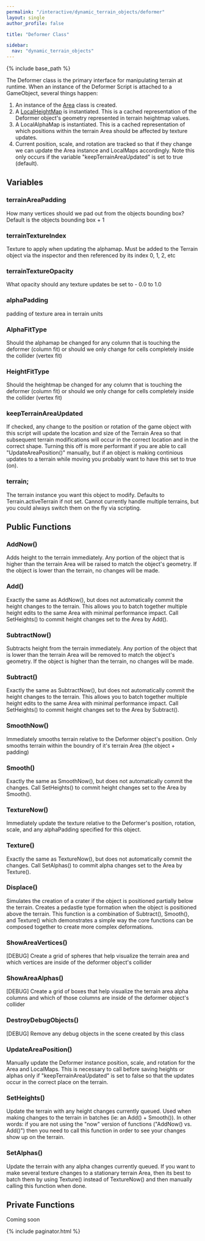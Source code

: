 ```yaml
---
permalink: "/interactive/dynamic_terrain_objects/deformer"
layout: single
author_profile: false

title: "Deformer Class"

sidebar:
  nav: "dynamic_terrain_objects"
---
```


{% include base_path %}

The Deformer class is the primary interface for manipulating terrain at runtime. 
When an instance of the Deformer Script is attached to a GameObject, several 
things happen:

1. An instance of the [Area](/interactive/dynamic_terrain_objects/terrain_area) class is created.
2. A [LocalHeightMap](/interactive/dynamic_terrain_objects/local_height_map) is instantiated. This is a cached representation of the Deformer object's geometry represented in terrain heightmap values.
3. A LocalAlphaMap is instantiated. This is a cached representation of which positions within the terrain Area should be affected by texture updates.
4. Current position, scale, and rotation are tracked so that if they change we can update the Area instance and LocalMaps accordingly. Note this only occurs if the variable "keepTerrainAreaUpdated" is set to true (default).

## Variables

### terrainAreaPadding

How many vertices should we pad out from the objects bounding box? Default is the objects bounding box + 1

### terrainTextureIndex

Texture to apply when updating the alphamap. Must be added to the Terrain object via the inspector and then referenced by its index 0, 1, 2, etc

### terrainTextureOpacity

What opacity should any texture updates be set to - 0.0 to 1.0

### alphaPadding

padding of texture area in terrain units

### AlphaFitType

Should the alphamap be changed for any column that is touching the deformer (column fit) or should we only change for cells completely inside the collider (vertex fit)

### HeightFitType

Should the heightmap be changed for any column that is touching the deformer (column fit) or should we only change for cells completely inside the collider (vertex fit)

### keepTerrainAreaUpdated

If checked, any change to the position or rotation of the game object with this script will update the location and size of the Terrain Area so that subsequent terrain modifications will occur in the correct location and in the correct shape. Turning this off is more performant if you are able to call "UpdateAreaPosition()" manually, but if an object is making continious updates to a terrain while moving you probably want to have this set to true (on).

### terrain;

The terrain instance you want this object to modify. Defaults to Terrain.activeTerrain if not set. Cannot currently handle multiple terrains, but you could always switch them on the fly via scripting.

## Public Functions

### AddNow()

Adds height to the terrain immediately. Any portion of the object that is higher 
than the terrain Area will be raised to match the object's geometry. If the object
is lower than the terrain, no changes will be made.

### Add()

Exactly the same as AddNow(), but does not automatically commit the height changes
to the terrain. This allows you to batch together multiple height edits to the same Area
with minimal performance impact. Call SetHeights() to commit height changes set to the 
Area by Add().

### SubtractNow()

Subtracts height from the terrain immediately. Any portion of the object that is lower 
than the terrain Area will be removed to match the object's geometry. If the object
is higher than the terrain, no changes will be made.

### Subtract()

Exactly the same as SubtractNow(), but does not automatically commit the height changes
to the terrain. This allows you to batch together multiple height edits to the same Area
with minimal performance impact. Call SetHeights() to commit height changes set to the 
Area by Subtract().

### SmoothNow()

Immediately smooths terrain relative to the Deformer object's position. Only smooths terrain within 
the boundry of it's terrain Area (the object + padding)

### Smooth()

Exactly the same as SmoothNow(), but does not automatically commit the changes. Call SetHeights() 
to commit height changes set to the Area by Smooth().

### TextureNow()

Immediately update the texture relative to the Deformer's position, rotation, scale, and any alphaPadding
specified for this object.

### Texture()

Exactly the same as TextureNow(), but does not automatically commit the changes. Call SetAlphas() 
to commit alpha changes set to the Area by Texture().

### Displace()

Simulates the creation of a crater if the object is positioned partially below the terrain. 
Creates a pedastle type formation when the object is positioned above the terrain. This 
function is a combination of Subtract(), Smooth(), and Texture() which demonstrates a simple way 
the core functions can be composed together to create more complex deformations. 

### ShowAreaVertices()

[DEBUG] Create a grid of spheres that help visualize the terrain area
and which vertices are inside of the deformer object's collider

### ShowAreaAlphas()

[DEBUG] Create a grid of boxes that help visualize the terrain area alpha columns
and which of those columns are inside of the deformer object's collider

### DestroyDebugObjects()

[DEBUG] Remove any debug objects in the scene created by this class

### UpdateAreaPosition()

Manually update the Deformer instance position, scale, and rotation for the Area and LocalMaps. 
This is necessary to call before saving heights or alphas only if "keepTerrainAreaUpdated" is set to false 
so that the updates occur in the correct place on the terrain.

### SetHeights()

Update the terrain with any height changes currently queued. Used when making changes to the terrain in batches 
(ie: an Add() + Smooth()). In other words: if you are not using the "now" version of functions ("AddNow() vs. Add()") 
then you need to call this function in order to see your changes show up on the terrain.

### SetAlphas()

Update the terrain with any alpha changes currently queued. If you want to make several texture changes to 
a stationary terrain Area, then its best to batch them by using Texture() instead of TextureNow() and then
manually calling this function when done.

## Private Functions

Coming soon

{% include paginator.html %}
